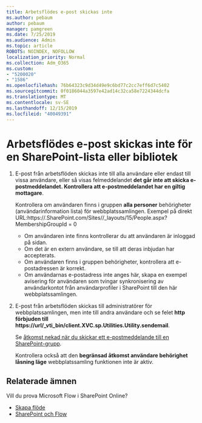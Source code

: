 ```yaml
---
title: Arbetsflödes e-post skickas inte
ms.author: pebaum
author: pebaum
manager: pamgreen
ms.date: 7/25/2019
ms.audience: Admin
ms.topic: article
ROBOTS: NOINDEX, NOFOLLOW
localization_priority: Normal
ms.collection: Adm_O365
ms.custom:
- "5200020"
- "1586"
ms.openlocfilehash: 76b64323c9d34d49e9c6bd77c2cc7eff6d7c5402
ms.sourcegitcommit: 0f0186044a3597e42ad14c32ca58e7224344dcfa
ms.translationtype: MT
ms.contentlocale: sv-SE
ms.lasthandoff: 12/15/2019
ms.locfileid: "40049391"
---
```

# <a name="workflow-email-is-not-being-sent-for-a-sharepoint-list-or-library"></a>Arbetsflödes e-post skickas inte för en SharePoint-lista eller bibliotek

1. E-post från arbetsflöden skickas inte till alla användare eller endast till vissa användare, eller så visas felmeddelandet **det går inte att skicka e-postmeddelandet. Kontrollera att e-postmeddelandet har en giltig mottagare**.

    Kontrollera om användaren finns i gruppen **alla personer** behörigheter (användarinformation lista) för webbplatssamlingen.  Exempel på direkt URL:<tenant>https://.<sitename>SharePoint.com/Sites//_layouts/15/People.aspx? MembershipGroupId = 0

    - Om användaren inte finns kontrollerar du att användaren är inloggad på sidan. 
    - Om det är en extern användare, se till att deras inbjudan har accepterats.
    - Om användaren finns i gruppen behörigheter, kontrollera att e-postadressen är korrekt.
    - Om användarnas e-postadress inte anges här, skapa en exempel avisering för användaren som tvingar synkronisering av användarkontot från användarprofiler i SharePoint till den här webbplatssamlingen.
 
2. E-post från arbetsflöden skickas till administratörer för webbplatssamlingen, men inte till andra användare och se felet **http förbjuden till <span>https:</span>//url/_vti_bin/client.XVC.sp.Utilities.Utility.sendemail**.
 

    Se [åtkomst nekad när du skickar ett e-postmeddelande till en SharePoint-grupp](https://docs.microsoft.com/sharepoint/support/sharing-and-permissions/access-denied-when-send-an-email-to-groups).

    Kontrollera också att den **begränsad åtkomst användare behörighet låsning läge** webbplatssamling funktionen inte är aktiv.


## <a name="related-topics"></a>Relaterade ämnen
Vill du prova Microsoft Flow i SharePoint Online?
- [Skapa flöde](https://support.office.com/article/Create-a-flow-for-a-list-or-library-in-SharePoint-Online-or-OneDrive-for-Business-a9c3e03b-0654-46af-a254-20252e580d01) 
- [SharePoint och Flow](https://flow.microsoft.com/blog/sharepoint-and-flow/) 


